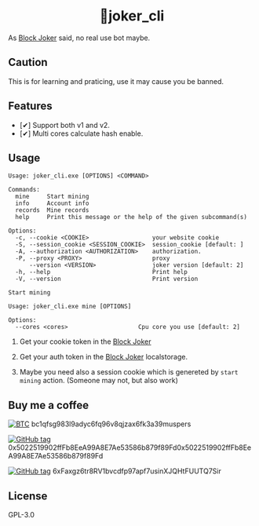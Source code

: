 <h1 align="center">
🤡joker_cli
</h1>

As [Block Joker](https://test2.blockjoker.org/home) said, no real use bot maybe.

## Caution

This is for learning and praticing, use it may cause you be banned.

## Features

- [✔] Support both v1 and v2.
- [✔] Multi cores calculate hash enable.

## Usage

```
Usage: joker_cli.exe [OPTIONS] <COMMAND>

Commands:
  mine     Start mining
  info     Account info
  records  Mine records
  help     Print this message or the help of the given subcommand(s)

Options:
  -c, --cookie <COOKIE>                  your website cookie
  -S, --session_cookie <SESSION_COOKIE>  session_cookie [default: ]
  -A, --authorization <AUTHORIZATION>    authorization.
  -P, --proxy <PROXY>                    proxy
      --version <VERSION>                joker version [default: 2]
  -h, --help                             Print help
  -V, --version                          Print version
```

```
Start mining

Usage: joker_cli.exe mine [OPTIONS]

Options:
  --cores <cores>                    Cpu core you use [default: 2]
```

1. Get your cookie token in the [Block Joker](https://test2.blockjoker.org/home)

2. Get your auth token in the [Block Joker](https://test2.blockjoker.org/home) localstorage.

3. Maybe you need also a session cookie which is genereted by `start mining` action. (Someone may not, but also work)

## Buy me a coffee

[![BTC](https://img.shields.io/badge/BTC-wallet-F7931A?logo=bitcoin)](https://btcscan.org/ "View BTC address") bc1qfsg983l9adyc6fq96v8qjzax6fk3a39muspers

[![GitHub tag](https://img.shields.io/badge/EVM-wallet-3C3C3D?logo=ethereum)](https://etherscan.io/ "View EVM address") 0x5022519902ffFb8EeA99A8E7Ae53586b879f89Fd0x5022519902ffFb8EeA99A8E7Ae53586b879f89Fd

[![GitHub tag](https://img.shields.io/badge/SOL-wallet-9945FF?logo=solana)](https://solscan.io/ "View SOL address") 6xFaxgz6tr8RV1bvcdfp97apf7usinXJQHtFUUTQ7Sir

## License
GPL-3.0
